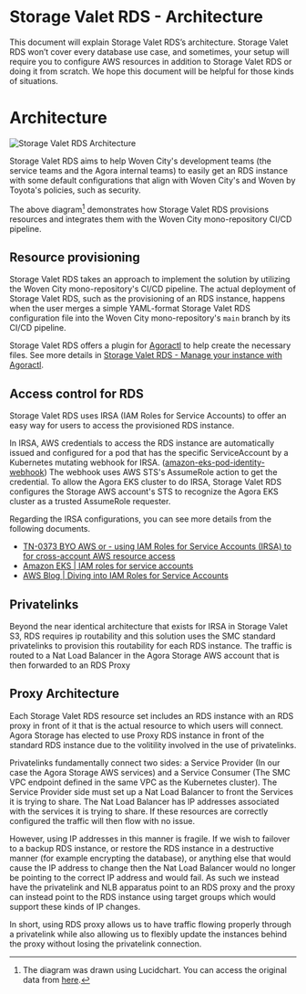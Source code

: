 # Storage Valet RDS - Architecture

This document will explain Storage Valet RDS’s architecture. Storage Valet RDS
won’t cover every database use case, and sometimes, your setup will require you
to configure AWS resources in addition to Storage Valet RDS or doing it from
scratch. We hope this document will be helpful for those kinds of situations.

# Architecture

![Storage Valet RDS Architecture](./storage_valet_rds_architecture.svg)

Storage Valet RDS aims to help Woven City's development teams (the service
teams and the Agora internal teams) to easily get an RDS instance with some
default configurations that align with Woven City's and Woven by Toyota's
policies, such as security.

The above diagram[^1] demonstrates how Storage Valet RDS provisions resources
and integrates them with the Woven City mono-repository CI/CD pipeline.

[^1]: The diagram was drawn using Lucidchart. You can access the original data from
[here](https://lucid.app/lucidchart/bd58fa72-5ba9-4810-8ffb-80c930333caf/edit?invitationId=inv_bd722d5a-5c33-4b9c-8524-dc6fefed3fcc).

## Resource provisioning

Storage Valet RDS takes an approach to implement the solution by utilizing the
Woven City mono-repository's CI/CD pipeline. The actual deployment of Storage
Valet RDS, such as the provisioning of an RDS instance, happens when the user
merges a simple YAML-format Storage Valet RDS configuration file into the Woven
City mono-repository's `main` branch by its CI/CD pipeline.

Storage Valet RDS offers a plugin for
[Agoractl](https://developer.woven-city.toyota/docs/default/Component/agoractl-tutorial)
to help create the necessary files. See more details in
[Storage Valet RDS - Manage your instance with Agoractl](https://developer.woven-city.toyota/docs/default/Component/storage-valet-rds-service/03-storage-valet-rds-agoractl/).

## Access control for RDS

Storage Valet RDS uses IRSA (IAM Roles for Service Accounts) to offer an easy
way for users to access the provisioned RDS instance.

In IRSA, AWS credentials to access the RDS instance are automatically issued
and configured for a pod that has the specific ServiceAccount by a Kubernetes
mutating webhook for IRSA.
([amazon-eks-pod-identity-webhook](https://github.com/aws/amazon-eks-pod-identity-webhook))
The webhook uses AWS STS's AssumeRole action to get the credential.
To allow the Agora EKS cluster to do IRSA, Storage Valet RDS configures the
Storage AWS account's STS to recognize the Agora EKS cluster as a trusted
AssumeRole requester.

Regarding the IRSA configurations, you can see more details from the following
documents.

* [TN-0373 BYO AWS or - using IAM Roles for Service Accounts (IRSA) to for cross-account AWS resource access](https://docs.google.com/document/d/1Uac8ESK6Uf83kNqg7vJvTcs1MM6L4S5N8Yonhr5FMlw/edit#heading=h.t2wwxeng0uj4)
* [Amazon EKS | IAM roles for service accounts](https://docs.aws.amazon.com/eks/latest/userguide/iam-roles-for-service-accounts.html)
* [AWS Blog | Diving into IAM Roles for Service Accounts](https://aws.amazon.com/blogs/containers/diving-into-iam-roles-for-service-accounts/)

## Privatelinks

Beyond the near identical architecture that exists for IRSA in Storage Valet
S3, RDS requires ip routability and this solution uses the SMC standard
privatelinks to provision this routability for each RDS instance. The traffic
is routed to a Nat Load Balancer in the Agora Storage AWS account that is then
forwarded to an RDS Proxy

## Proxy Architecture

Each Storage Valet RDS resource set includes an RDS instance with an RDS proxy
in front of it that is the actual resource to which users will connect. Agora
Storage has elected to use Proxy RDS instance in front of the standard RDS
instance due to the volitility involved in the use of privatelinks.

Privatelinks fundamentally connect two sides: a Service Provider (In our case
the Agora Storage AWS services) and a Service Consumer (The SMC VPC endpoint
defined in the same VPC as the Kubernetes cluster). The Service Provider side
must set up a Nat Load Balancer to front the Services it is trying to share.
The Nat Load Balancer has IP addresses associated with the services it is
trying to share. If these resources are correctly configured the traffic will
then flow with no issue.

However, using IP addresses in this manner is fragile. If we wish to failover
to a backup RDS instance, or restore the RDS instance in a destructive manner
(for example encrypting the database), or anything else that would cause the IP
address to change then the Nat Load Balancer would no longer be pointing to the
correct IP address and would fail. As such we instead have the privatelink and
NLB apparatus point to an RDS proxy and the proxy can instead point to the RDS
instance using target groups which would support these kinds of IP changes.

In short, using RDS proxy allows us to have traffic flowing properly through a
privatelink while also allowing us to flexibly update the instances behind the
proxy without losing the privatelink connection.
